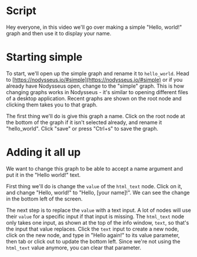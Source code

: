 # Script

Hey everyone, in this video we'll go over making a simple "Hello, world!" graph and then use it to display your name.

# Starting simple

To start, we'll open up the simple graph and rename it to `hello_world`. Head to [https://nodysseus.io/#simple](https://nodysseus.io/#simple) or if you already have Nodysseus open, change to the "simple" graph. This is how changing graphs works in Nodysseus - it's similar to opening different files of a desktop application. Recent graphs are shown on the root node and clicking them takes you to that graph.

The first thing we'll do is give this graph a name. Click on the root node at the bottom of the graph if it isn't selected already, and rename it "hello_world". Click "save" or press "Ctrl+s" to save the graph.


# Adding it all up

We want to change this graph to be able to accept a name argument and put it in the "Hello world!" text.

First thing we'll do is change the `value` of the `html_text` node. Click on it, and change "Hello, world!" to "Hello, [your name]!". We can see the change in the bottom left of the screen.

The next step is to replace the `value` with a text input. A lot of nodes will use their `value` for a specific input if that input is missing. The `html_text` node only takes one input, as shown at the top of the info window, `text`, so that's the input that value replaces. Click the `text` input to create a new node, click on the new node, and type in "Hello again!" to its value parameter, then tab or click out to update the bottom left. Since we're not using the `html_text` value anymore, you can clear that parameter.

